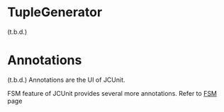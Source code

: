 # TupleGenerator
(t.b.d.)
# Annotations
(t.b.d.)
Annotations are the UI of JCUnit.

FSM feature of JCUnit provides several more annotations.
Refer to [FSM](http://github.com/dakusui/jcunit/src/site/docs/features/FSM.md) page